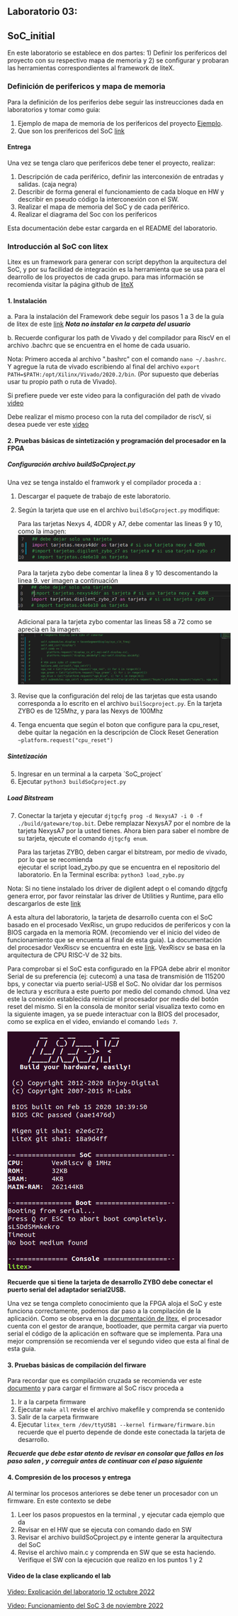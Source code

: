## Laboratorio 03:  

## SoC_initial


En este laboratorio se establece en dos partes: 1) Definir los perifericos del proyecto con su respectivo mapa de memoria y 2) se configurar  y probaran las herramientas correspondientes al framework de liteX.

### Definición de perifericos  y mapa de memoria 

Para la definición de los periferios debe seguir las instreucciones dada en laboratorios y tomar como guia:

1. Ejemplo de mapa de memoria de los perifericos del  proyecto [Ejemplo](https://github.com/unal-edigital2/2021-2/blob/master/slides/week-07-proyecto%20Dig2%202021%20-2.pptx). 
2. Que son los prerifericos del SoC [link](https://tutorialbit.com/computer-peripherals/differences-between-memory-mapped-i-o-and-port-mapped-i-o/)

#### Entrega

Una vez se tenga claro que perifericos debe  tener el  proyecto, realizar:

1. Descripción de cada periférico, definir las interconexión de entradas  y salidas. (caja negra)
2. Describir de forma general el funcionamiento de cada bloque en HW y describir en pseudo código la interconexión con el SW.
3. Realizar el mapa de memoria del SoC y de cada periférico.
4. Realizar el diagrama del Soc con los perifericos

Esta documentación debe estar cargarda en el README del laboratorio.

### Introducción al SoC con litex 

Litex es un framework para generar con script depython la arquitectura del SoC, y por su facilidad de integración es la herramienta  que se usa para el dearrollo de los proyectos de cada grupo. para mas información se recomienda  visitar la página github de [liteX](https://github.com/enjoy-digital/litex/wiki)

#### 1. Instalación 

 a. Para la instalación del Framework debe seguir los pasos 1 a 3 de la guía de litex de este [link](https://github.com/enjoy-digital/litex/wiki/Installation) ***Nota no instalar en la carpeta del usuario***
 
b. Recuerde configurar los path de Vivado y del compilador para RiscV en el archivo .bachrc que se encuentra en el home de cada usuario. 

Nota: Primero acceda al archivo ".bashrc" con el comando `nano ~/.bashrc`. Y agregue la ruta de vivado escribiendo al final del archivo `export PATH=$PATH:/opt/Xilinx/Vivado/2020.2/bin`.  (Por supuesto que deberías usar tu propio path o ruta de Vivado).
 
Si prefiere puede ver este video para la configuración del path de vivado [video](https://drive.google.com/file/d/13SeEx4Z_3RK7wGHfiwuvrs2e9uZLPhrI/view?usp=sharing)

Debe realizar el mismo proceso con la ruta del compilador de riscV, si desea puede ver este [video](https://drive.google.com/file/d/1yv9FQoa4uNp4IZPggvnfchumChwpKurf/view?usp=sharing)
 
#### 2. Pruebas básicas de sintetización y programación del procesador en la FPGA
##### Configuración archivo buildSoCproject.py
Una vez se tenga instaldo el framwork y el compilador  proceda a :
1. Descargar el paquete de trabajo de este laboratorio.
2. Según la tarjeta que use en el archivo `buildSoCproject.py` modifique:

    Para las tarjetas Nexys 4, 4DDR y A7, debe comentar las lineas 9 y 10, como la imagen:
  ![image](https://github.com/unal-edigital2/2022-2/blob/master/labs/figs/im4lab3.png)
  
    Para la tarjeta zybo debe  comentar la linea 8 y 10 descomentando la linea 9. ver imagen a continuación
  ![image](https://github.com/unal-edigital2/2022-2/blob/master/labs/figs/im3lab3.png)
  
     Adicional para la tarjeta zybo  comentar las lineas 58 a 72 como se aprecia en la imagen:
  ![image](https://github.com/unal-edigital2/2022-2/blob/master/labs/figs/im5lab3.png)
 
3. Revise que la configuración del reloj de las tarjetas que esta usando corresponda a lo escrito en el archivo `builSocproject.py`. En la tarjeta ZYBO es de 125Mhz, y para las Nexys de 100Mhz

4. Tenga encuenta que según el boton que configure para la cpu_reset, debe quitar la negación en la descripción de Clock Reset Generation  `~platform.request("cpu_reset")` 

##### Sintetización

5. Ingresar en un terminal a la carpeta ´SoC_project´
6. Ejecutar       ` python3 buildSoCproject.py `

##### Load Bitstream

7. Conectar la tarjeta  y ejecutar `djtgcfg prog -d NexysA7 -i 0 -f ./build/gateware/top.bit`. Debe remplazar NexysA7 por el nombre de la tarjeta NexysA7 por la usted tienes. Ahora bien para saber el nombre de su tarjeta, ejecute el comando `djtgcfg enum`.

    Para las tarjetas ZYBO, deben cargar el bitstream, por medio de vivado, por lo que se recomienda  
    ejecutar el script load_zybo.py que se encuentra en el repositorio del laboratorio. 
    En la Terminal escriba: `python3 load_zybo.py`

Nota: Si no tiene instalado los driver de digilent adept o el  comando djtgcfg genera error,  por favor reinstalar las driver de Utilities  y Runtime, para ello descargarlos de este [link](https://digilent.com/reference/software/adept/start)


A esta altura del laboratorio, la tarjeta de desarrollo  cuenta con el SoC basado en el procesado VexRisc, un grupo reducidos de perifericos y con la BIOS cargada en la memoria ROM. (recomiendo ver el inicio del video de funcionamiento que se encuenta al final de esta guia). La documentación del procesador VexRiscv se encuentra en este [link](https://github-com.translate.goog/SpinalHDL/VexRiscv?_x_tr_sl=auto&_x_tr_tl=es&_x_tr_hl=es). VexRiscv se basa en la arquitectura de CPU RISC-V de 32 bits.


Para comprobar si el SoC esta configurado en la FPGA debe abrir el monitor Serial de su preferencia (ej: cutecom) a una tasa de transmisión de 115200 bps, y conectar via puerto serial-USB el SoC. No  olvidar dar los permisos de lectura y escritura a este puerto por medio del comando chmod. Una vez este la conexión establecida reiniciar el procesador por medio del botón reset del mismo. Si en la consola de  monitor serial visualiza texto como en la siguiente imagen, ya se puede interactuar con la BIOS del procesador, como se explica en el video, enviando el comando `leds 7`.  

![imagen](https://github.com/enjoy-digital/litex/blob/master/doc/bios_screenshot.png)

**Recuerde que si tiene la tarjeta de desarrollo ZYBO debe  conectar el puerto serial del adaptador serial2USB.**

Una vez se tenga completo conocimiento que la FPGA aloja el SoC y este funciona correctamente, podemos dar paso a la compilación de la aplicación. Como se observa en la [documentación de litex](https://github.com/enjoy-digital/litex/wiki/Load-Application-Code-To-CPU), el procesador cuenta con el gestor de aranque, bootloader, que permita cargar via puerto serial el código de la aplicación en software que se implementa. Para una mejor comprensión se recomienda ver el segundo video que esta al final de esta  guia.

#### 3. Pruebas básicas de compilación del firware

Para recordar que es compilación cruzada se recomienda ver este [documento](https://github.com/unal-edigital2/2021-2/blob/master/slides/week8_digital2.pdf) y para cargar el firmware al SoC riscv proceda a 

1. Ir a la carpeta  firmware
2. Ejecutar `make all`  revise el archivo makefile y comprenda se contenido 
3. Salir de la carpeta firmware  
4. Ejecutar `litex_term /dev/ttyUSB1 --kernel firmware/firmware.bin` recuerde que el puerto depende de donde este conectada la tarjeta de desarrollo. 
   

***Recuerde que debe estar atento de revisar en consolar que fallos en los paso salen , y correguir antes de continuar con el paso siguiente***

#### 4. Compresión de los procesos y entrega
Al terminar los procesos anteriores se debe tener un procesador  con un firmware. En este contexto  se debe
1. Leer los pasos propuestos en la terminal , y ejecutar cada  ejemplo que da 
2. Revisar en el HW que se ejecuta con comando dado en SW
3. Revisar el archivo buildSoCproject.py e intente  generar la arquitectura del SoC
4. Revise el archivo main.c  y comprenda en SW que se esta haciendo. Verifique el SW con la ejecución que realizo en los puntos 1 y 2

#### Video de la clase  explicando el lab

[Video: Explicación del laboratorio  12 octubre  2022](https://drive.google.com/file/d/1lUn0W8sr-qPIHxGviVugAuhj7UPhIvZW/view?usp=sharing)

[Video: Funcionamiento del SoC 3 de noviembre 2022](https://drive.google.com/file/d/1U3sdJrwGRJ3FJZ1nP9PYL3qFEwdII3Sv/view?usp=sharing)
